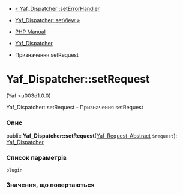 - [«
Yaf_Dispatcher::setErrorHandler](yaf-dispatcher.seterrorhandler.md)
- [Yaf_Dispatcher::setView »](yaf-dispatcher.setview.md)

- [PHP Manual](index.md)
- [Yaf_Dispatcher](class.yaf-dispatcher.md)
- Призначення setRequest

# Yaf_Dispatcher::setRequest

(Yaf \>u003d1.0.0)

Yaf_Dispatcher::setRequest - Призначення setRequest

### Опис

public
**Yaf_Dispatcher::setRequest**([Yaf_Request_Abstract](class.yaf-request-abstract.md)
`$request`): [Yaf_Dispatcher](class.yaf-dispatcher.md)

### Список параметрів

`plugin`

### Значення, що повертаються
